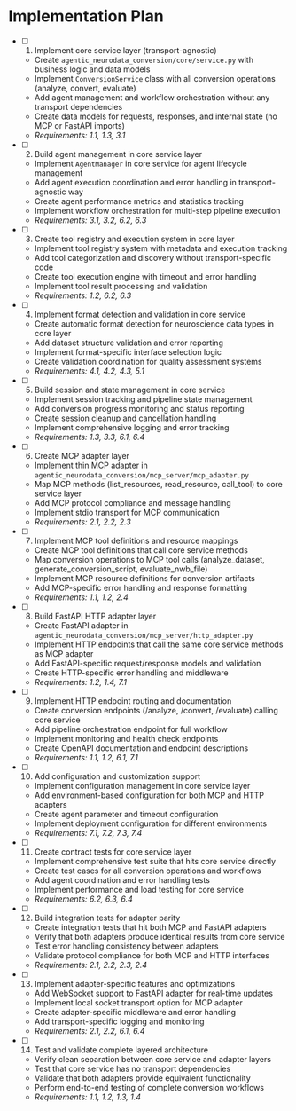 # Implementation Plan

- [ ] 1. Implement core service layer (transport-agnostic)
  - Create `agentic_neurodata_conversion/core/service.py` with business logic and data models
  - Implement `ConversionService` class with all conversion operations (analyze, convert, evaluate)
  - Add agent management and workflow orchestration without any transport dependencies
  - Create data models for requests, responses, and internal state (no MCP or FastAPI imports)
  - _Requirements: 1.1, 1.3, 3.1_

- [ ] 2. Build agent management in core service layer
  - Implement `AgentManager` in core service for agent lifecycle management
  - Add agent execution coordination and error handling in transport-agnostic way
  - Create agent performance metrics and statistics tracking
  - Implement workflow orchestration for multi-step pipeline execution
  - _Requirements: 3.1, 3.2, 6.2, 6.3_

- [ ] 3. Create tool registry and execution system in core layer
  - Implement tool registry system with metadata and execution tracking
  - Add tool categorization and discovery without transport-specific code
  - Create tool execution engine with timeout and error handling
  - Implement tool result processing and validation
  - _Requirements: 1.2, 6.2, 6.3_

- [ ] 4. Implement format detection and validation in core service
  - Create automatic format detection for neuroscience data types in core layer
  - Add dataset structure validation and error reporting
  - Implement format-specific interface selection logic
  - Create validation coordination for quality assessment systems
  - _Requirements: 4.1, 4.2, 4.3, 5.1_

- [ ] 5. Build session and state management in core service
  - Implement session tracking and pipeline state management
  - Add conversion progress monitoring and status reporting
  - Create session cleanup and cancellation handling
  - Implement comprehensive logging and error tracking
  - _Requirements: 1.3, 3.3, 6.1, 6.4_

- [ ] 6. Create MCP adapter layer
  - Implement thin MCP adapter in `agentic_neurodata_conversion/mcp_server/mcp_adapter.py`
  - Map MCP methods (list_resources, read_resource, call_tool) to core service layer
  - Add MCP protocol compliance and message handling
  - Implement stdio transport for MCP communication
  - _Requirements: 2.1, 2.2, 2.3_

- [ ] 7. Implement MCP tool definitions and resource mappings
  - Create MCP tool definitions that call core service methods
  - Map conversion operations to MCP tool calls (analyze_dataset, generate_conversion_script, evaluate_nwb_file)
  - Implement MCP resource definitions for conversion artifacts
  - Add MCP-specific error handling and response formatting
  - _Requirements: 1.1, 1.2, 2.4_

- [ ] 8. Build FastAPI HTTP adapter layer
  - Create FastAPI adapter in `agentic_neurodata_conversion/mcp_server/http_adapter.py`
  - Implement HTTP endpoints that call the same core service methods as MCP adapter
  - Add FastAPI-specific request/response models and validation
  - Create HTTP-specific error handling and middleware
  - _Requirements: 1.2, 1.4, 7.1_

- [ ] 9. Implement HTTP endpoint routing and documentation
  - Create conversion endpoints (/analyze, /convert, /evaluate) calling core service
  - Add pipeline orchestration endpoint for full workflow
  - Implement monitoring and health check endpoints
  - Create OpenAPI documentation and endpoint descriptions
  - _Requirements: 1.1, 1.2, 6.1, 7.1_

- [ ] 10. Add configuration and customization support
  - Implement configuration management in core service layer
  - Add environment-based configuration for both MCP and HTTP adapters
  - Create agent parameter and timeout configuration
  - Implement deployment configuration for different environments
  - _Requirements: 7.1, 7.2, 7.3, 7.4_

- [ ] 11. Create contract tests for core service layer
  - Implement comprehensive test suite that hits core service directly
  - Create test cases for all conversion operations and workflows
  - Add agent coordination and error handling tests
  - Implement performance and load testing for core service
  - _Requirements: 6.2, 6.3, 6.4_

- [ ] 12. Build integration tests for adapter parity
  - Create integration tests that hit both MCP and FastAPI adapters
  - Verify that both adapters produce identical results from core service
  - Test error handling consistency between adapters
  - Validate protocol compliance for both MCP and HTTP interfaces
  - _Requirements: 2.1, 2.2, 2.3, 2.4_

- [ ] 13. Implement adapter-specific features and optimizations
  - Add WebSocket support to FastAPI adapter for real-time updates
  - Implement local socket transport option for MCP adapter
  - Create adapter-specific middleware and error handling
  - Add transport-specific logging and monitoring
  - _Requirements: 2.1, 2.2, 6.1, 6.4_

- [ ] 14. Test and validate complete layered architecture
  - Verify clean separation between core service and adapter layers
  - Test that core service has no transport dependencies
  - Validate that both adapters provide equivalent functionality
  - Perform end-to-end testing of complete conversion workflows
  - _Requirements: 1.1, 1.2, 1.3, 1.4_